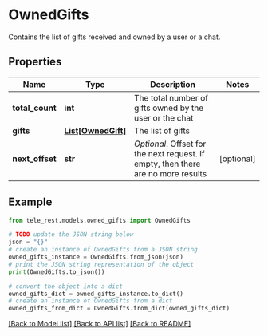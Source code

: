 # OwnedGifts

Contains the list of gifts received and owned by a user or a chat.

## Properties

Name | Type | Description | Notes
------------ | ------------- | ------------- | -------------
**total_count** | **int** | The total number of gifts owned by the user or the chat | 
**gifts** | [**List[OwnedGift]**](OwnedGift.md) | The list of gifts | 
**next_offset** | **str** | *Optional*. Offset for the next request. If empty, then there are no more results | [optional] 

## Example

```python
from tele_rest.models.owned_gifts import OwnedGifts

# TODO update the JSON string below
json = "{}"
# create an instance of OwnedGifts from a JSON string
owned_gifts_instance = OwnedGifts.from_json(json)
# print the JSON string representation of the object
print(OwnedGifts.to_json())

# convert the object into a dict
owned_gifts_dict = owned_gifts_instance.to_dict()
# create an instance of OwnedGifts from a dict
owned_gifts_from_dict = OwnedGifts.from_dict(owned_gifts_dict)
```
[[Back to Model list]](../README.md#documentation-for-models) [[Back to API list]](../README.md#documentation-for-api-endpoints) [[Back to README]](../README.md)


